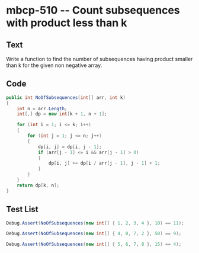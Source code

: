 # mbcp-510 -- Count subsequences with product less than k

## Text

Write a function to find the number of subsequences having product smaller than k for the given non negative array.

## Code

```csharp
public int NoOfSubsequences(int[] arr, int k) 
{
    int n = arr.Length;
    int[,] dp = new int[k + 1, n + 1];

    for (int i = 1; i <= k; i++) 
    {
        for (int j = 1; j <= n; j++) 
        {
            dp[i, j] = dp[i, j - 1];
            if (arr[j - 1] <= i && arr[j - 1] > 0) 
            {
                dp[i, j] += dp[i / arr[j - 1], j - 1] + 1;
            }
        }
    }
    return dp[k, n];
}
```

## Test List

```csharp
Debug.Assert(NoOfSubsequences(new int[] { 1, 2, 3, 4 }, 10) == 11);
```

```csharp
Debug.Assert(NoOfSubsequences(new int[] { 4, 8, 7, 2 }, 50) == 9);
```

```csharp
Debug.Assert(NoOfSubsequences(new int[] { 5, 6, 7, 8 }, 15) == 4);
```
